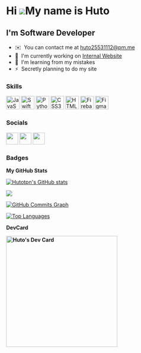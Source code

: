 Hi ![](https://user-images.githubusercontent.com/18350557/176309783-0785949b-9127-417c-8b55-ab5a4333674e.gif)My name is Huto
============================================================================================================================

I'm Software Developer
----------------------

* ✉️  You can contact me at [huto25531112@pm.me](mailto:huto25531112@pm.me)
* 🚀  I'm currently working on [Internal Website](http://music.youtube.com/watch?v=lYBUbBu4W08&feature=share)
* 🧠  I'm learning from my mistakes
* ⚡  Secretly planning to do my site

### Skills


<p align="left">
<a href="https://javascript.com" target="_blank" rel="noreferrer"><img src="https://raw.githubusercontent.com/danielcranney/readme-generator/main/public/icons/skills/javascript-colored.svg" width="36" height="36" alt="JavaScript" /></a>
<a href="https://developer.apple.com/swift/" target="_blank" rel="noreferrer"><img src="https://raw.githubusercontent.com/danielcranney/readme-generator/main/public/icons/skills/swift-colored.svg" width="36" height="36" alt="Swift" /></a>
<a href="https://www.python.org/" target="_blank" rel="noreferrer"><img src="https://raw.githubusercontent.com/danielcranney/readme-generator/main/public/icons/skills/python-colored.svg" width="36" height="36" alt="Python" /></a>
<a href="https://www.w3.org/TR/CSS/#css" target="_blank" rel="noreferrer"><img src="https://raw.githubusercontent.com/danielcranney/readme-generator/main/public/icons/skills/css3-colored.svg" width="36" height="36" alt="CSS3" /></a>
<a href="https://developer.mozilla.org/en-US/docs/Glossary/HTML5" target="_blank" rel="noreferrer"><img src="https://raw.githubusercontent.com/danielcranney/readme-generator/main/public/icons/skills/html5-colored.svg" width="36" height="36" alt="HTML5" /></a>
<a href="https://firebase.google.com/" target="_blank" rel="noreferrer"><img src="https://raw.githubusercontent.com/danielcranney/readme-generator/main/public/icons/skills/firebase-colored.svg" width="36" height="36" alt="Firebase" /></a>
<a href="https://www.figma.com/" target="_blank" rel="noreferrer"><img src="https://raw.githubusercontent.com/danielcranney/readme-generator/main/public/icons/skills/figma-colored.svg" width="36" height="36" alt="Figma" /></a>
</p>


### Socials

<p align="left"> <a href="https://www.dev.to/hutotpn" target="_blank" rel="noreferrer"><img src="https://raw.githubusercontent.com/danielcranney/readme-generator/main/public/icons/socials/devdotto.svg" width="32" height="32" /></a> <a href="https://www.github.com/Hutotpn" target="_blank" rel="noreferrer"><img src="https://raw.githubusercontent.com/danielcranney/readme-generator/main/public/icons/socials/github.svg" width="32" height="32" /></a> <a href="https://www.twitter.com/hutotpn" target="_blank" rel="noreferrer"><img src="https://raw.githubusercontent.com/danielcranney/readme-generator/main/public/icons/socials/twitter.svg" width="32" height="32" /></a></p>

### Badges

<b>My GitHub Stats</b>

<a href="http://www.github.com/Hutotpn"><img src="https://github-readme-stats.vercel.app/api?username=Hutotpn&show_icons=true&hide=&count_private=true&title_color=10b981&text_color=3382ed&icon_color=0891b2&bg_color=ffffff&hide_border=true&show_icons=true" alt="Hutotpn's GitHub stats" /></a>

<a href="http://www.github.com/Hutotpn"><img src="https://github-readme-streak-stats.herokuapp.com/?user=Hutotpn&stroke=3382ed&background=ffffff&ring=10b981&fire=10b981&currStreakNum=3382ed&currStreakLabel=10b981&sideNums=3382ed&sideLabels=3382ed&dates=3382ed&hide_border=true" /></a>

<a href="http://www.github.com/Hutotpn"><img src="https://github-readme-activity-graph.cyclic.app/graph?username=Hutotpn&bg_color=ffffff&color=3382ed&line=0891b2&point=3382ed&area_color=ffffff&area=true&hide_border=true&custom_title=GitHub%20Commits%20Graph" alt="GitHub Commits Graph" /></a>

<a href="https://github.com/Hutotpn" align="left"><img src="https://github-readme-stats.vercel.app/api/top-langs/?username=Hutotpn&langs_count=10&title_color=10b981&text_color=3382ed&icon_color=0891b2&bg_color=ffffff&hide_border=true&locale=en&custom_title=Top%20%Languages" alt="Top Languages" /></a>

<b>DevCard<b>

<a href="https://app.daily.dev/Huto"><img src="https://api.daily.dev/devcards/561f01ba4fa3424792dc2e53690fba7f.png?r=idq" width="300" alt="Huto's Dev Card"/></a>
